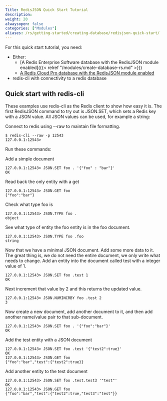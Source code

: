 ```yaml
---
Title: RedisJSON Quick Start Tutorial
description:
weight: 20
alwaysopen: false
categories: ["Modules"]
aliases: /rs/getting-started/creating-database/redisjson-quick-start/
---
```

For this quick start tutorial, you need:

- Either:
    - [A Redis Enterprise Software database with the RedisJSON module enabled]({{< relref "/modules/create-database-rs.md" >}})
    - [A Redis Cloud Pro database with the RedisJSON module enabled](https://redislabs.com/redis-enterprise-cloud/)
- redis-cli with connectivity to a redis database

## Quick start with redis-cli

These examples use redis-cli as the Redis client to show how easy
it is. The first RedisJSON command to try out is JSON.SET, which sets a
Redis key with a JSON value. All JSON values can be used, for example a
string:

Connect to redis using --raw to maintain file formatting.

```src
$ redis-cli --raw -p 12543
127.0.0.1:12543>
```

Run these commands:

Add a simple document

```src
127.0.0.1:12543> JSON.SET foo . '{"foo" : "bar"}'
OK
```

Read back the only entity with a get

```src
127.0.0.1:12543> JSON.GET foo
{"foo":"bar"}
```

Check what type foo is

```src
127.0.0.1:12543> JSON.TYPE foo .
object
```

See what type of entity the foo entity is in the foo document.

```src
127.0.0.1:12543> JSON.TYPE foo .foo
string
```

Now that we have a minimal JSON document. Add some more data to it. The
great thing is, we do not need the entire document, we only write what
needs to change. Add an entity into the document called test with a
integer value of 1.

```src
127.0.0.1:12543> JSON.SET foo .test 1
OK
```

Next increment that value by 2 and this returns the updated value.

```src
127.0.0.1:12543> JSON.NUMINCRBY foo .test 2
3
```

Now create a new document, add another document to it, and then add
another name/value pair to that sub-document.

```src
127.0.0.1:12543> JSON.SET foo . '{"foo":"bar"}'
OK
```

Add the test entity with a JSON document

```src
127.0.0.1:12543> JSON.SET foo .test '{"test2":true}'
OK
127.0.0.1:12543> JSON.GET foo
{"foo":"bar","test":{"test2":true}}
```

Add another entity to the test document

```src
127.0.0.1:12543> JSON.SET foo .test.test3 '"test"'
OK
127.0.0.1:12543> JSON.GET foo
{"foo":"bar","test":{"test2":true,"test3":"test"}}
```
